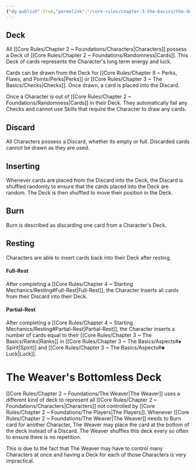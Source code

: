 ```yaml
---
{"dg-publish":true,"permalink":"/core-rules/chapter-3-the-basics/the-deck-and-discard/"}
---
```


## Deck
All [[Core Rules/Chapter 2 ~ Foundations/Characters\|Characters]] possess a Deck of [[Core Rules/Chapter 2 ~ Foundations/Randomness\|Cards]]. This Deck of cards represents the Character's long term energy and luck.

Cards can be drawn from the Deck for [[Core Rules/Chapter 8 ~ Perks, Flaws, and Points/Perks\|Perks]] or [[Core Rules/Chapter 3 ~ The Basics/Checks\|Checks]]. Once drawn, a card is placed into the Discard.

Once a Character is out of [[Core Rules/Chapter 2 ~ Foundations/Randomness\|Cards]] in their Deck. They automatically fail any Checks and cannot use Skills that require the Character to draw any cards.
## Discard
All Characters possess a Discard, whether its empty or full. Discarded cards cannot be drawn as they are used.
## Inserting
Whenever cards are placed from the Discard into the Deck, the Discard is shuffled randomly to ensure that the cards placed into the Deck are random. The Deck is then shuffled to move their position in the Deck.
## Burn
Burn is described as discarding one card from a Character's Deck.
## Resting
Characters are able to insert cards back into their Deck after resting.
#### Full-Rest
After completing a [[Core Rules/Chapter 4 ~ Starting Mechanics/Resting#Full-Rest\|Full-Rest]], the Character Inserts all cards from their Discard into their Deck.
#### Partial-Rest
After completing a [[Core Rules/Chapter 4 ~ Starting Mechanics/Resting#Partial-Rest\|Partial-Rest]], the Character inserts a number of cards equal to their [[Core Rules/Chapter 3 ~ The Basics/Ranks\|Ranks]] in [[Core Rules/Chapter 3 ~ The Basics/Aspects#♠ Spirit\|Spirit]] and [[Core Rules/Chapter 3 ~ The Basics/Aspects#♣ Luck\|Luck]].

# The Weaver's Bottomless Deck
[[Core Rules/Chapter 2 ~ Foundations/The Weaver\|The Weaver]] uses a different kind of deck to represent all [[Core Rules/Chapter 2 ~ Foundations/Characters\|Characters]] not controlled by [[Core Rules/Chapter 2 ~ Foundations/The Players\|The Players]]. Whenever [[Core Rules/Chapter 2 ~ Foundations/The Weaver\|The Weaver]] needs to Burn card for another Character, The Weaver may place the card at the bottom of the deck instead of a Discard. The Weaver shuffles this deck every so often to ensure there is no repetition.

This is due to the fact that The Weaver may have to control many Characters at once and having a Deck for each of those Characters is very impractical.